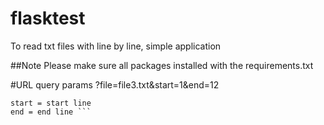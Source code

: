 # flasktest
To read txt files with line by line,
simple application

##Note
Please make sure all packages installed with the requirements.txt


#URL query params 
?file=file3.txt&start=1&end=12

```file = name of file
start = start line
end = end line ```
